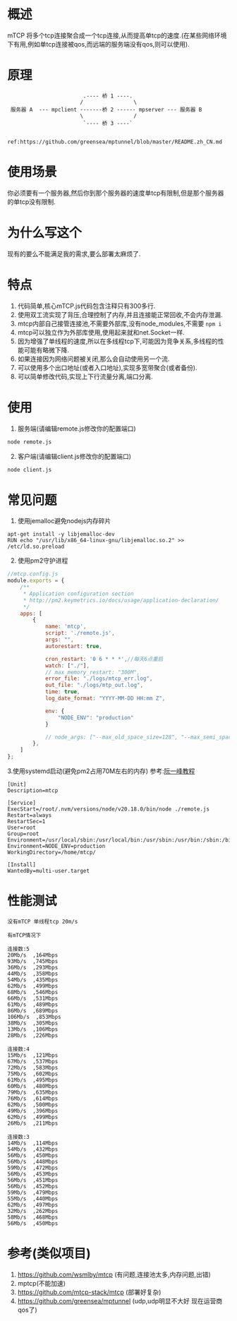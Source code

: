 # 概述
mTCP 将多个tcp连接聚合成一个tcp连接,从而提高单tcp的速度.(在某些网络环境下有用,例如单tcp连接被qos,而远端的服务端没有qos,则可以使用).

# 原理
```
                        .---- 桥 1 ----.
                       /                \
 服务器 A  --- mpclient -------桥 2 ------ mpserver --- 服务器 B
                       \                /
                        `---- 桥 3 ----`


ref:https://github.com/greensea/mptunnel/blob/master/README.zh_CN.md
```

# 使用场景
你必须要有一个服务器,然后你到那个服务器的速度单tcp有限制,但是那个服务器的单tcp没有限制.

# 为什么写这个
现有的要么不能满足我的需求,要么部署太麻烦了.

# 特点
1. 代码简单,核心mTCP.js代码包含注释只有300多行.
2. 使用双工流实现了背压,合理控制了内存,并且连接能正常回收,不会内存泄漏.
3. mtcp内部自己接管连接池,不需要外部库,没有node_modules,不需要 `npm i`
4. mtcp可以独立作为外部库使用,使用起来就和net.Socket一样.
5. 因为增强了单线程的速度,所以在多线程tcp下,可能因为竞争关系,多线程的性能可能有略微下降.
6. 如果连接因为网络问题被关闭,那么会自动使用另一个流.
7. 可以使用多个出口地址(或者入口地址),实现多宽带聚合(或者备份).
8. 可以简单修改代码,实现上下行流量分离,端口分离.


# 使用
1. 服务端(请编辑remote.js修改你的配置端口)
```bash
node remote.js
```

2. 客户端(请编辑client.js修改你的配置端口)
```bash
node client.js
```

# 常见问题
1. 使用jemalloc避免nodejs内存碎片
```
apt-get install -y libjemalloc-dev
RUN echo "/usr/lib/x86_64-linux-gnu/libjemalloc.so.2" >> /etc/ld.so.preload
```

2. 使用pm2守护进程
```javascript
//mtcp.config.js
module.exports = {
    /**
     * Application configuration section
     * http://pm2.keymetrics.io/docs/usage/application-declaration/
     */
    apps: [
        {
            name: 'mtcp',
            script: './remote.js',
            args: "",
            autorestart: true,

            cron_restart: '0 6 * * *',//每天6点重启
            watch: ["./"],
            // max_memory_restart: "300M",
            error_file: "./logs/mtcp_err.log",
            out_file: "./logs/mtp_out.log",
            time: true,
            log_date_format: "YYYY-MM-DD HH:mm Z",

            env: {
                "NODE_ENV": "production"
            }

            // node_args: ["--max_old_space_size=128", "--max_semi_space_size=4"],
        },
    ]
};

```

3.使用systemd启动(避免pm2占用70M左右的内存)
参考:[阮一峰教程](https://www.ruanyifeng.com/blog/2016/03/node-systemd-tutorial.html)
```
[Unit]
Description=mtcp

[Service]
ExecStart=/root/.nvm/versions/node/v20.18.0/bin/node ./remote.js
Restart=always
RestartSec=1
User=root
Group=root
Environment=/usr/local/sbin:/usr/local/bin:/usr/sbin:/usr/bin:/sbin:/bin
Environment=NODE_ENV=production
WorkingDirectory=/home/mtcp/

[Install]
WantedBy=multi-user.target
```

# 性能测试
```
没有mTCP 单线程tcp 20m/s

有mTCP情况下

连接数:5
20Mb/s  ,164Mbps
93Mb/s  ,745Mbps
36Mb/s  ,293Mbps
44Mb/s  ,358Mbps
54Mb/s  ,435Mbps
62Mb/s  ,499Mbps
68Mb/s  ,546Mbps
66Mb/s  ,531Mbps
61Mb/s  ,489Mbps
86Mb/s  ,689Mbps
106Mb/s  ,853Mbps
38Mb/s  ,305Mbps
13Mb/s  ,106Mbps
28Mb/s  ,226Mbps

连接数:4
15Mb/s  ,121Mbps
67Mb/s  ,537Mbps
72Mb/s  ,583Mbps
75Mb/s  ,602Mbps
61Mb/s  ,495Mbps
60Mb/s  ,480Mbps
79Mb/s  ,635Mbps
76Mb/s  ,614Mbps
62Mb/s  ,500Mbps
49Mb/s  ,396Mbps
62Mb/s  ,499Mbps
26Mb/s  ,211Mbps

连接数:3
14Mb/s  ,114Mbps
54Mb/s  ,432Mbps
56Mb/s  ,450Mbps
56Mb/s  ,448Mbps
59Mb/s  ,472Mbps
56Mb/s  ,453Mbps
56Mb/s  ,451Mbps
56Mb/s  ,452Mbps
59Mb/s  ,479Mbps
55Mb/s  ,440Mbps
62Mb/s  ,497Mbps
32Mb/s  ,262Mbps
58Mb/s  ,468Mbps
56Mb/s  ,450Mbps
```

# 参考(类似项目)
1. https://github.com/wsmlby/mtcp    (有问题,连接池太多,内存问题,出错)
2. mptcp(不能加速)
3. https://github.com/mtcp-stack/mtcp (部署好复杂)
4. https://github.com/greensea/mptunnel (udp,udp明显不大好 现在运营商qos了)
